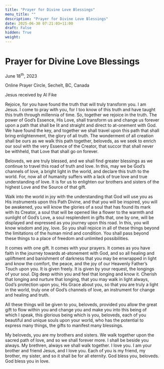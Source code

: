 ```yaml
---
title: "Prayer for Divine Love Blessings"
menu_title: ""
description: "Prayer for Divine Love Blessings"
date: 2025-06-30 07:21:03+11:00
draft: False
hidden: True
weight:
---
```

# Prayer for Divine Love Blessings

June 18<sup>th</sup>, 2023

Online Prayer Circle, Sechelt, BC, Canada

Jesus received by Al Fike

Rejoice, for you have found the truth that will truly transform you. I am Jesus. I come to pray with you, for I too know of this truth and have taught this truth through millennia of time. So, together we rejoice in the truth. The power of God’s Essence, His Love, shall transform us and change us forever upon a path that shall be lit and straight and direct to at-onement with God. We have found the key, and together we shall travel upon this path that shall bring enlightenment, the glory of all truth. The wonderment of all creation shall be ours as we walk this path together, beloveds, as we seek to enrich our soul with the very Essence of the Creator, that succor that shall never be withheld, that Love that shall go on forever.

Beloveds, we are truly blessed, and we shall find greater blessings as we continue to travel this road of truth and love. In this, may we be God’s channels of love, a bright light in the world, and declare this truth to the world. For, now all of humanity suffers with a lack of true love and true understanding of love. It is for us to enlighten our brothers and sisters of the highest Love and the Source of that gift.

Walk into the world in joy with the understanding that God will use you as His instruments upon this Path Divine, and that you will be inspired, you will be awakened, you will know the glories of a soul that has found its mark with its Creator, a soul that will be opened like a flower to the warmth and sunlight of God’s Love, a soul resplendent in gifts that, one by one, will be displayed and expressed as you journey upon this road. In this, you will know wisdom and joy, love. So you shall rejoice in all of these things beyond the limitations of the human mind and condition. You shall pass beyond these things to a place of freedom and unlimited possibilities.

It comes with one gift. It comes with your prayers. It comes as you have faith in the journey towards at-atonement with God, and so all healing and upliftment and banishment of darkness that you may be enwrapped in light and know the comfort, the peace, and the joy of our Heavenly Father’s Touch upon you. It is given freely. It is given by your request, the longings of your soul. Dig deep within you and feel that longing and know it. Cherish that longing and nurture that longing, that you may walk in light always, God’s protection upon you, His Grace about you, so that you are truly a light in the world, truly one of God’s channels of love, an instrument for change and healing and truth.

All these things will be given to you, beloveds, provided you allow the great gift to flow within you and change you and make you into this being of which I speak, this glorious being which is you, beloveds, each of you beautiful and unique souls upon your world, who has the potential to express many things, the gifts to manifest many blessings.

My beloveds, you are my brothers and sisters. We walk together upon the sacred path of love, and so we shall forever more. I shall be beside you always. My brethren, always we shall walk together. I love you. I am your brother and friend Jesus, and I love you. Each of you is my friend, my brother, my sister, and so it shall be for all eternity. God bless you, beloveds. God bless you in love.
